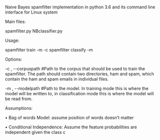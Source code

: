 Naive Bayes spamfilter implementation in python 3.6 and its command line interface for Linux system

Main files:

spamfilter.py
NBclassifier.py

Usage:

  spamfilter train    -m <path> -c <path>
  spamfilter classify -m <path> <path>

Options:

  -c <path>, --corpuspath  #Path to the corpus that should be used to train the
                           spamfilter. The path should contain two
                           directories, ham and spam, which contain the ham
                           and spam emails in individual files.
  
  -m <path>, --modelpath   #Path to the model. In training mode this is where
                           the model will be written to, in classification
                           mode this is where the model will be read from.

Assumptions:

• Bag of words Model:
assume position of words doesn’t matter

• Conditional Independence:
Assume the feature probabilities are
independent given the class c
